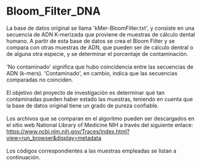 # Bloom_Filter_DNA </br>

La base de datos original se llama 'kMer-BloomFilter.txt', y consiste en una secuencia de ADN K-merizada que proviene de muestras de cálculo dental humano.
A partir de esta base de datos se crea el Bloom Filter y se compara con otras muestras de ADN, que pueden ser de cálculo dentral o de alguna otra especie, y
se determinar el porcentaje de contaminación. </br> </br>
'No contaminado' significa que hubo coincidencia entre las secuencias de ADN (k-mers).
'Contaminado', en cambio, indica que las secuencias comparadas no coinciden.
</br>
</br>
El objetivo del proyecto de investigación es determinar qué tan contaminadas pueden haber estado las muestras, teniendo en cuenta que la base de datos original
tiene un grado de pureza confiable.
</br>
</br>
Los archivos que se comparan en el algoritmo pueden ser descargados en el sitio web National Library of Medicine NIH a través del siguiente enlace:
https://www.ncbi.nlm.nih.gov/Traces/index.html?view=run_browser&display=metadata
</br>
</br>
Los códigos correspondientes a las muestras empleadas se listan a continuación.
